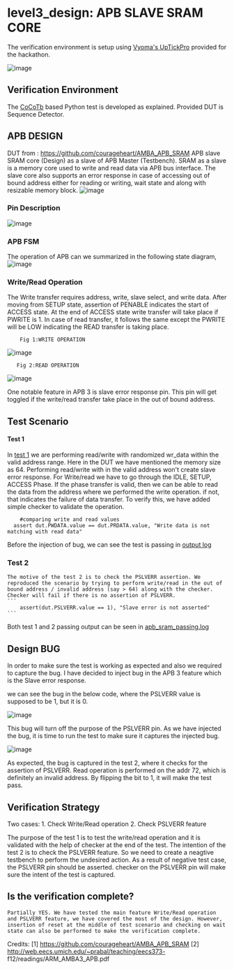 # level3_design: APB SLAVE SRAM CORE

  The verification environment is setup using [Vyoma's UpTickPro](https://vyomasystems.com) provided for the hackathon.

![image](https://user-images.githubusercontent.com/105109240/182029849-21bec5ef-d39d-4920-bc95-3675c73af68e.png)

## Verification Environment
  The [CoCoTb](https://www.cocotb.org/) based Python test is developed as explained. Provided DUT is Sequence Detector.

## APB DESIGN

DUT from : https://github.com/courageheart/AMBA_APB_SRAM
  APB slave SRAM core (Design) as a slave of APB Master (Testbench). SRAM as a slave is a memory core used to write and read data via APB bus interface. The slave core also supports an error response in case of accessing out of bound address either for reading or writing, wait state and along with resizable memory block.
  ![image](https://user-images.githubusercontent.com/105109240/182030138-101ef0cf-294c-40dd-a44d-4a302adbee3f.png)

### Pin Description 
![image](https://user-images.githubusercontent.com/105109240/182030307-35caf6d2-ac29-4f25-9544-f52bfcbecd73.png)


### APB FSM
  The operation of APB can we summarized in the following state diagram,
  ![image](https://user-images.githubusercontent.com/105109240/182030273-16804dbf-5590-488c-9e51-695c7de4253c.png)

### Write/Read Operation
  The Write transfer requires address, write, slave select, and write data. After moving from SETUP state, assertion of PENABLE indicates the start of ACCESS state. At the end of ACCESS state write transfer will take place if PWRITE is 1. In case of read transfer, it follows the same except the PWRITE will be LOW indicating the READ transfer is taking place.
  
        Fig 1:WRITE OPERATION
  ![image](https://user-images.githubusercontent.com/105109240/182030382-610d2f13-92c1-4335-9630-0815b3f202bf.png)
  
  
       Fig 2:READ OPERATION 
  
  ![image](https://user-images.githubusercontent.com/105109240/182030440-d1424b11-a1fc-4cab-8461-a4a06ff8bf05.png)

One notable feature in APB 3 is slave error response pin. This pin will get toggled if the write/read transfer take place in the out of bound address. 

## Test Scenario
#### Test 1 
  
  In [test 1](https://github.com/vyomasystems-lab/challenges-rpjayaraman/blob/master/level3_design/test_apb_v3_sram.py) we are performing read/write with randomized wr_data within the valid address range. Here in the DUT we have mentioned the memory size as 64. Performing read/write with in the valid address won't create slave error response. 
  For Write/read we have to go through the IDLE, SETUP, ACCESS Phase. If the phase transfer is valid, then we can be able to read the data from the address where we performed the write operation. if not, that indicates the failure of data transfer.  To verify this, we have added simple checker to validate the operation.
  
  ```
      #comparing write and read values
    assert dut.PWDATA.value == dut.PRDATA.value, "Write data is not matching with read data"
  ```
  
  Before the injection of bug, we can see the test is passing in [output log](https://github.com/vyomasystems-lab/challenges-rpjayaraman/blob/master/level3_design/apb_sram_passing.log)
  
  ### Test 2
    The motive of the test 2 is to check the PSLVERR assertion. We reproduced the scenario by trying to perform write/read in the out of bound address / invalid address (say > 64) along with the checker. Checker will fail if there is no assertion of PSLVERR. 
    ```
        assert(dut.PSLVERR.value == 1), "Slave error is not asserted"
    ```
  Both test 1 and 2 passing output can be seen in [apb_sram_passing.log](https://github.com/vyomasystems-lab/challenges-rpjayaraman/blob/master/level3_design/apb_sram_passing.log)
  
  
## Design BUG
  In order to make sure the test is working as expected and also we required to capture the bug. I have decided to inject bug in the APB 3 feature which is the Slave error response.
  
  we can see the bug in the below code, where the PSLVERR value is supposed to be 1, but it is 0.
  
  
 ![image](https://user-images.githubusercontent.com/105109240/182031226-61bd0ad5-bc17-48f4-a217-3b74a0961f84.png)

This bug will turn off the purpose of the PSLVERR pin. As we have injected the bug, it is time to run the test to make sure it captures the injected bug. 

![image](https://user-images.githubusercontent.com/105109240/182031329-eee0ad50-29b4-45bc-91bf-7a34fb9ca025.png)

As expected, the bug is captured in the test 2, where it checks for the assertion of PSLVERR. Read operation is performed on the addr 72, which is definitely an invalid address. By flipping the bit to 1, it will make the test pass.
 
## Verification Strategy

  Two cases:
    1. Check Write/Read operation
    2. Check PSLVERR feature
    
  The purpose of the test 1 is to test the write/read operation and it is validated with the help of checker at the end of the test. 
  The intention of the test 2 is to check the PSLVERR feature. So we need to create a neagtive testbench to perform the undesired action. As a result of negative test case, the PSLVERR pin should be asserted. checker on the PSLVERR pin will make sure the intent of the test is captured.

## Is the verification complete?
    Partially YES. We have tested the main feature Write/Read operation and PSLVERR feature, we have covered the most of the design. However, insertion of reset at the middle of test scenario and checking on wait state can also be performed to make the verification complete.
    
  Credits: 
  [1] https://github.com/courageheart/AMBA_APB_SRAM
  [2] http://web.eecs.umich.edu/~prabal/teaching/eecs373- f12/readings/ARM_AMBA3_APB.pdf

